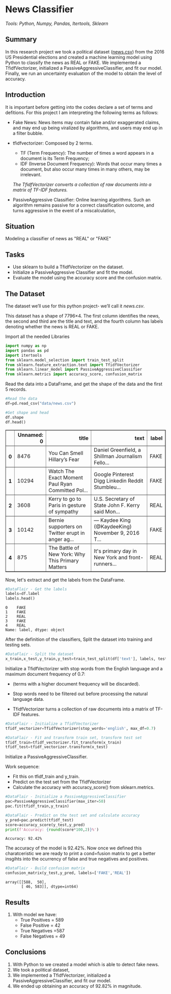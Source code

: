 # News Classifier

  _Tools:  Python, Numpy, Pandas, Itertools, Sklearn_

## Summary

In this research project we took a political dataset ([news.csv]("/data/news.csv")) from the 2016 US Presidential elections and created a machine learning model using Python to classify the news as REAL or FAKE. We implemented a TfidfVectorizer, initialized a PassiveAggressiveClassifier, and fit our model. Finally, we run an uncertainty evaluation of the model to obtain the level of accuracy.

## Introduction

It is important before getting into the codes declare a set of  terms and defitions. For this project I am interpreting the following terms as follows:

+ Fake News: News items may contain false and/or exaggerated claims, and may end up being viralized by algorithms, and users may end up in a filter bubble. 

+ tfidfvectorizer:  Composed by 2 terms. 
    - TF (Term Frequency): The number of times a word appears in a document is its Term Frequency; 
    - IDF (Inverse Document Frequency): Words that occur many times a document, but also occur many times in many others, may be irrelevant.
    
    <em>The TfidfVectorizer converts a collection of raw documents into a matrix of TF-IDF features.</em>

+ PassiveAggressive Classifier: Online learning algorithms. Such an algorithm remains passive for a correct classification outcome, and turns aggressive in the event of a miscalculation,

## Situation

Modeling a classifier of news as "REAL" or  "FAKE"

## Tasks

* Use sklearn to build a TfidfVectorizer on the dataset. 
* Initialize a PassiveAggressive Classifier and fit the model. 
* Evaluate the model using the accuracy score and the confusion matrix.

## The Dataset

The dataset we’ll use for this python project- we’ll call it <em>news.csv</em>. 

This dataset has a shape of 7796×4. The first column identifies the news, the second and third are the title and text, and the fourth column has labels denoting whether the news is REAL or FAKE. 

Import all the needed Libraries


```python
import numpy as np
import pandas as pd
import itertools
from sklearn.model_selection import train_test_split
from sklearn.feature_extraction.text import TfidfVectorizer
from sklearn.linear_model import PassiveAggressiveClassifier
from sklearn.metrics import accuracy_score, confusion_matrix
```

Read the data into a DataFrame, and get the shape of the data and the first 5 records.


```python
#Read the data
df=pd.read_csv("data/news.csv")

#Get shape and head
df.shape
df.head()
```




<div>
<style scoped>
    .dataframe tbody tr th:only-of-type {
        vertical-align: middle;
    }

    .dataframe tbody tr th {
        vertical-align: top;
    }

    .dataframe thead th {
        text-align: right;
    }
</style>
<table border="1" class="dataframe">
  <thead>
    <tr style="text-align: right;">
      <th></th>
      <th>Unnamed: 0</th>
      <th>title</th>
      <th>text</th>
      <th>label</th>
    </tr>
  </thead>
  <tbody>
    <tr>
      <th>0</th>
      <td>8476</td>
      <td>You Can Smell Hillary’s Fear</td>
      <td>Daniel Greenfield, a Shillman Journalism Fello...</td>
      <td>FAKE</td>
    </tr>
    <tr>
      <th>1</th>
      <td>10294</td>
      <td>Watch The Exact Moment Paul Ryan Committed Pol...</td>
      <td>Google Pinterest Digg Linkedin Reddit Stumbleu...</td>
      <td>FAKE</td>
    </tr>
    <tr>
      <th>2</th>
      <td>3608</td>
      <td>Kerry to go to Paris in gesture of sympathy</td>
      <td>U.S. Secretary of State John F. Kerry said Mon...</td>
      <td>REAL</td>
    </tr>
    <tr>
      <th>3</th>
      <td>10142</td>
      <td>Bernie supporters on Twitter erupt in anger ag...</td>
      <td>— Kaydee King (@KaydeeKing) November 9, 2016 T...</td>
      <td>FAKE</td>
    </tr>
    <tr>
      <th>4</th>
      <td>875</td>
      <td>The Battle of New York: Why This Primary Matters</td>
      <td>It's primary day in New York and front-runners...</td>
      <td>REAL</td>
    </tr>
  </tbody>
</table>
</div>



Now, let's extract and get the labels from the DataFrame.


```python
#DataFlair - Get the labels
labels=df.label
labels.head()
```




    0    FAKE
    1    FAKE
    2    REAL
    3    FAKE
    4    REAL
    Name: label, dtype: object



After the definition of the classifiers, Split the dataset into training and testing sets.


```python
#DataFlair - Split the dataset
x_train,x_test,y_train,y_test=train_test_split(df['text'], labels, test_size=0.2, random_state=7)
```

Initialize a TfidfVectorizer with stop words from the English language and a maximum document frequency of 0.7:

* (terms with a higher document frequency will be discarded).

* Stop words need to be filtered out before processing the natural language data. 

* TfidfVectorizer turns a collection of raw documents into a matrix of TF-IDF features.




```python
#DataFlair - Initialize a TfidfVectorizer
tfidf_vectorizer=TfidfVectorizer(stop_words='english', max_df=0.7)

#DataFlair - Fit and transform train set, transform test set
tfidf_train=tfidf_vectorizer.fit_transform(x_train) 
tfidf_test=tfidf_vectorizer.transform(x_test)
```

Initialize a PassiveAggressiveClassifier. 

Work sequence:

* Fit this on tfidf_train and y_train.
* Predict on the test set from the TfidfVectorizer
* Calculate the accuracy with accuracy_score() from sklearn.metrics.



```python
#DataFlair - Initialize a PassiveAggressiveClassifier
pac=PassiveAggressiveClassifier(max_iter=50)
pac.fit(tfidf_train,y_train)

#DataFlair - Predict on the test set and calculate accuracy
y_pred=pac.predict(tfidf_test)
score=accuracy_score(y_test,y_pred)
print(f'Accuracy: {round(score*100,2)}%')
```

    Accuracy: 92.42%
    

The accuracy of the model is 92.42%. Now once we defined this charatceristic we are ready to print a cond=fusion matrix to get a better insgihts into the ocurrency of false and true negatives and positives.


```python
#DataFlair - Build confusion matrix
confusion_matrix(y_test,y_pred, labels=['FAKE','REAL'])
```




    array([[588,  50],
           [ 46, 583]], dtype=int64)



## Results

1. With model we have:
    + True Positives = 589
    + False Positive = 42
    + True Negatives =587
    + False Negatives = 49


## Conclusions

1. With Python to we created a model which is able to detect fake news. 
2. We took a political dataset, 
3. We implemented a TfidfVectorizer, initialized a PassiveAggressiveClassifier, and fit our model.
3. We ended up obtaining an accuracy of 92.82% in magnitude.
